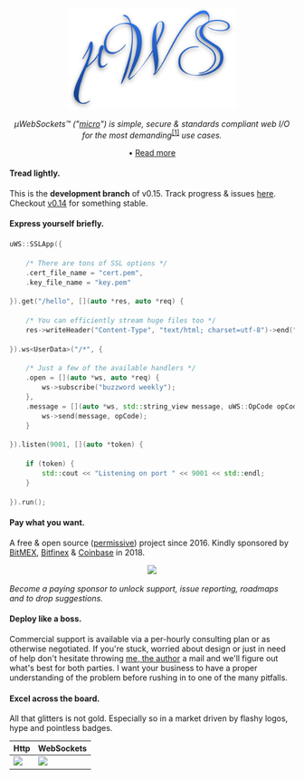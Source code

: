 <div align="center">
<img src="misc/logo.svg" height="180" />

*µWebSockets™ ("[micro](https://en.wikipedia.org/wiki/Micro-)") is simple, secure & standards compliant web I/O for the most demanding*<sup>[[1]](benchmarks)</sup> *use cases.*

• [Read more](misc/READMORE.md)

</div>

#### Tread lightly.
This is the **development branch** of v0.15. Track progress & issues [here](https://github.com/uNetworking/issues/issues). Checkout [v0.14](https://github.com/uNetworking/uWebSockets/tree/v0.14) for something stable.

#### Express yourself briefly.
```c++
uWS::SSLApp({

    /* There are tons of SSL options */
    .cert_file_name = "cert.pem",
    .key_file_name = "key.pem"
    
}).get("/hello", [](auto *res, auto *req) {

    /* You can efficiently stream huge files too */
    res->writeHeader("Content-Type", "text/html; charset=utf-8")->end("Hello HTTP!");
    
}).ws<UserData>("/*", {

    /* Just a few of the available handlers */
    .open = [](auto *ws, auto *req) {
        ws->subscribe("buzzword weekly");
    },
    .message = [](auto *ws, std::string_view message, uWS::OpCode opCode) {
        ws->send(message, opCode);
    }
    
}).listen(9001, [](auto *token) {

    if (token) {
        std::cout << "Listening on port " << 9001 << std::endl;
    }
    
}).run();
```

#### Pay what you want.
A free & open source ([permissive](LICENSE)) project since 2016. Kindly sponsored by [BitMEX](https://bitmex.com), [Bitfinex](https://bitfinex.com) & [Coinbase](https://www.coinbase.com/) in 2018.

<div align="center"><img src="misc/2018.png"/></div>

*Become a paying sponsor to unlock support, issue reporting, roadmaps and to drop suggestions.*

#### Deploy like a boss.
Commercial support is available via a per-hourly consulting plan or as otherwise negotiated. If you're stuck, worried about design or just in need of help don't hesitate throwing [me, the author](https://github.com/alexhultman) a mail and we'll figure out what's best for both parties. I want your business to have a proper understanding of the problem before rushing in to one of the many pitfalls.

#### Excel across the board.
All that glitters is not gold. Especially so in a market driven by flashy logos, hype and pointless badges.

Http | WebSockets
--- | ---
![](misc/bigshot_lineup.png) | ![](misc/websocket_lineup.png)
